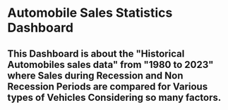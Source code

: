 # Automobile Sales Statistics Dashboard
## This Dashboard is about the "Historical Automobiles sales data" from "1980 to 2023" where Sales during Recession and Non Recession Periods are compared for Various types of Vehicles Considering so many factors.

